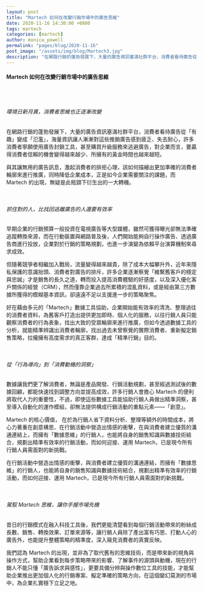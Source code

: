 ```yaml
---
layout: post
title: "Martech 如何在改變行銷市場中的廣告思維"
date: 2020-11-16 14:30:00 +0800
tags: martech
categories: [martech]
author: monica_powell
permalink: "pages/blog/2020-11-16"
post_image: "/assets/img/blog/Martech3.jpg"
description: "在網路行銷的蓬勃發展下，大量的廣告資訊塞滿社群平台，消費者看待廣告從「有趣」變成「氾濫」，海量資訊讓人漸漸對這些推銷廣告感到疲乏、失去耐心，許多消費者寧願使用廣告封鎖工具，甚至購買升級服務來逃避廣告，對企業而言，要贏得消費者信賴的機會變得越來越少、所擁有的黃金時間也越來越短。​​"
---
```


<div class="post-content">
  <h4>Martech 如何在改變行銷市場中的廣告思維</h4>
  <br><br>
  <h6>環境日新月異，消費者思維也正逐漸改變</h6>
  <p>
  在網路行銷的蓬勃發展下，大量的廣告資訊塞滿社群平台，消費者看待廣告從「有趣」變成「氾濫」，海量資訊讓人漸漸對這些推銷廣告感到疲乏、失去耐心，許多消費者寧願使用廣告封鎖工具，甚至購買升級服務來逃避廣告，對企業而言，要贏得消費者信賴的機會變得越來越少、所擁有的黃金時間也越來越短。
  </p>
  <p>
  與其讓無用的廣告訊息，激起消費者的排拒心理，該如何描繪出更加準確的消費者輪廓來進行推廣，同時降低企業成本，正是如今企業需要關注的課題，而 Martech 的出現，無疑是此瓶頸下衍生出的一大轉機。
  </p>​
  <h6>
  抓住對的人，比找回逃離廣告的人還要有效率
  </h6>
  <p>
  早期企業的行銷預算一般投資在電視廣告等大型媒體，雖然可獲得曝光卻無法準確追蹤轉換來源，而在行動裝置與網路普及後，人們開始能夠自行操作廣告、透過廣告商進行投放，企業對於行銷的策略規劃，也進一步演變為依賴平台演算機制來尋求成效。
  </p>
  <p>
  但隨著競爭者相繼加入戰局，流量變得越來越貴，除了成本大幅攀升外，近年來隱私保護的意識抬頭、消費者對廣告的排斥，許多企業逐漸察覺「維繫舊客戶的穩定與忠誠」才是銷售的長久之道，轉而投入提高消費體驗的好感度，以及深入優化客戶關係的經營（CRM），然而僅靠企業過去所累積的混亂資料，或是經由第三方數據所獲得的模糊基本資訊，卻遠遠不足以支援進一步的策略聚焦。
  </p>
  <p>
  好在藉由多元的「Martech」數據工具協助，企業開始能有效率的清洗、整理過往的消費者資料，為舊客戶打造出提供更加即時、個人化的服務，以往行銷人員只能觀察消費者的行為表象，找出大致的受眾輪廓來進行推廣，但如今透過數據工具的分析，就能精準辨識出消費者輪廓，找出過去未曾察覺的實際消費者、重新擬定銷售策略，拉攏擁有高度需求的真正客群，達成「精準行銷」目的。
  </p>​
  <h6>
  從「行為導向」到「消費動機的洞察」
  </h6>
  <p>
  數據讓我們更了解消費者，無論是產品開發、行銷活動規劃，甚至經過測試後的數據回顧，都能快速找到調整方向並提高成效，許多行銷人會擔心 Martech 的便利將取代人力的重要性，不過，即使這些數據工具能協助行銷人員做出精準洞察，甚至導入自動化的運作模組，卻無法提供構成行銷活動的重點元素——「創意」。
  </p>
  <p>
  Martech 的核心價值， 在於為行銷人省下資料分析、整理等額外的時間成本，將心力著重在創意構思、在行銷活動中營造出情感的衝擊，在與消費者建立優質的溝通連結上，而擁有「數據思維」的行銷人，也能將自身的銷售知識與數據技術結合，規劃出精準有效率的行銷活動，而如何迎接、運用 Martech，已是現今所有行銷人員需面對的新挑戰。
  </p>
  <p>
  在行銷活動中營造出情感的衝擊，與消費者建立優質的溝通連結，而擁有「數據思維」的行銷人，也能將自身的銷售知識與數據技術結合，規劃出精準有效率的行銷活動，而如何迎接、運用 Martech，已是現今所有行銷人員需面對的新挑戰。
  </p>​
  <h6>
  駕馭 Martech 思維，讓你手握市場先機
  </h6>
  <p>
  昔日的行銷模式在融入科技工具後，我們更能清楚看到每個行銷活動帶來的粉絲成長數、銷售、轉換效果、訂單來源等，讓行銷人員除了產出富有巧思、打動人心的廣告外，也能提升整體策略的精準度，深入窺見消費者的真實反映。
  </p>
  <p>
  我們認為 Martech 的出現，並非為了取代舊有的思維技術，而是帶來新的視角與操作方式，幫助企業看到每步策略帶來的影響、了解事件的源頭與動機，現在的行銷人不能只懂「廣告訴求與感性」，更要具備分辨與操作數位工具的技能，才能幫助企業推出更加個人化的行銷專案、擬定準確的策略方向，在這個變幻莫測的市場中，為企業扎實穩下立足之地。 
  </p>
</div>